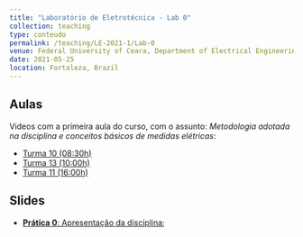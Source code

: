 ```yaml
---
title: "Laboratório de Eletrotécnica - Lab 0"
collection: teaching
type: conteudo
permalink: /teaching/LE-2021-1/Lab-0
venue: Federal University of Ceara, Department of Electrical Engineering
date: 2021-05-25
location: Fortaleza, Brazil
---
```


## Aulas
Videos com a primeira aula do curso, com o assunto: *Metodologia adotada na disciplina e conceitos básicos de medidas elétricas*:
- [Turma 10 (08:30h)](https://drive.google.com/file/d/11Fpe7OGY-5W7z2uwtxp2fXyy9yVGxaWg/view?usp=sharing)
- [Turma 13 (10:00h)](https://drive.google.com/file/d/1Z4E1_CZZKPLDEvJdZWRMdr8FCO4iE4RT/view?usp=sharing)
- [Turma 11 (16:00h)](https://drive.google.com/file/d/1fZwdFqHhZ5uyjPEOGiw6Pm7fsK80mwCB/view?usp=sharing)

## Slides
- [**Prática 0**: Apresentação da disciplina](https://github.com/lucassm/lucassm.github.io/raw/master/files/LE-2021-1/Lab-0-Apresentacao-da-Disciplina.pdf);